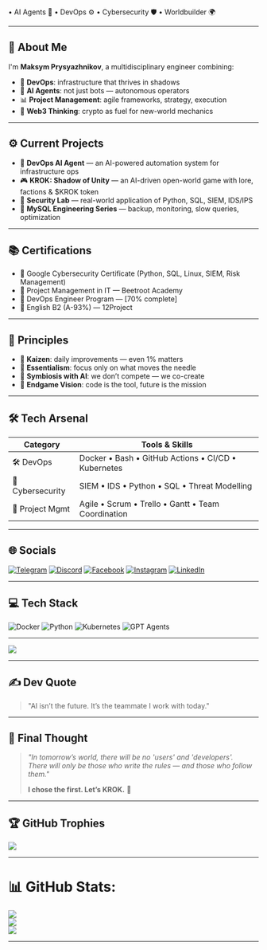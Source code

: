 
 • AI Agents 🤖 • DevOps ⚙️ • Cybersecurity 🛡️ • Worldbuilder 🌍

---

## 🧬 About Me

I'm **Maksym Prysyazhnikov**, a multidisciplinary engineer combining:

- 🔧 **DevOps**: infrastructure that thrives in shadows
- 🤖 **AI Agents**: not just bots — autonomous operators
- 📊 **Project Management**: agile frameworks, strategy, execution
- 🧱 **Web3 Thinking**: crypto as fuel for new-world mechanics

---

## ⚙️ Current Projects

- 🧠 **DevOps AI Agent** — an AI-powered automation system for infrastructure ops
- 🎮 **KROK: Shadow of Unity** — an AI-driven open-world game with lore, factions & $KROK token
- 🔐 **Security Lab** — real-world application of Python, SQL, SIEM, IDS/IPS
- 🧪 **MySQL Engineering Series** — backup, monitoring, slow queries, optimization

---

## 📚 Certifications

- 🏅 Google Cybersecurity Certificate (Python, SQL, Linux, SIEM, Risk Management)
- 🏅 Project Management in IT — Beetroot Academy
- 🧪 DevOps Engineer Program — [70% complete]
- 📘 English B2 (A-93%) — 12Project

---

## 🧠 Principles

- 🔁 **Kaizen**: daily improvements — even 1% matters  
- 🧭 **Essentialism**: focus only on what moves the needle  
- 🤝 **Symbiosis with AI**: we don’t compete — we co-create  
- 🎯 **Endgame Vision**: code is the tool, future is the mission

---

## 🛠️ Tech Arsenal

| Category           | Tools & Skills                                                |
|--------------------|---------------------------------------------------------------|
| 🛠️ DevOps          | Docker • Bash • GitHub Actions • CI/CD • Kubernetes           |
| 🔐 Cybersecurity   | SIEM • IDS • Python • SQL • Threat Modelling                  |
| 🎯 Project Mgmt    | Agile • Scrum • Trello • Gantt • Team Coordination            |


---

## 🌐 Socials

[![Telegram](https://img.shields.io/badge/Telegram-2CA5E0?style=for-the-badge&logo=telegram&logoColor=white)](https://t.me/maximua17)
[![Discord](https://img.shields.io/badge/Discord-%237289DA.svg?logo=discord&logoColor=white)](https://discord.gg/qivi23)
[![Facebook](https://img.shields.io/badge/Facebook-%231877F2.svg?logo=Facebook&logoColor=white)](https://facebook.com/maxisky2595)
[![Instagram](https://img.shields.io/badge/Instagram-%23E4405F.svg?logo=Instagram&logoColor=white)](https://instagram.com/123eror404)
[![LinkedIn](https://img.shields.io/badge/LinkedIn-%230077B5.svg?logo=linkedin&logoColor=white)](https://linkedin.com/in/maxim-prysyazhnikov-b46196163)

---

## 💻 Tech Stack

![Docker](https://img.shields.io/badge/Docker-blue?logo=docker&style=flat-square)
![Python](https://img.shields.io/badge/Python-3670A0?logo=python&style=flat-square)
![Kubernetes](https://img.shields.io/badge/Kubernetes-326ce5?logo=kubernetes&style=flat-square)
![GPT Agents](https://img.shields.io/badge/GPT_Agents-4B0082?logo=openai&logoColor=white&style=flat-square)


---

[![](https://visitcount.itsvg.in/api?id=maximprysyazhnikov&icon=0&color=0)](https://visitcount.itsvg.in)

---

## ✍️ Dev Quote

> "AI isn’t the future. It’s the teammate I work with today."

---

## 🧭 Final Thought

> _"In tomorrow’s world, there will be no 'users' and 'developers'.  
> There will only be those who write the rules — and those who follow them."_  
>  
> **I chose the first. Let’s KROK.** 💙

---

## 🏆 GitHub Trophies

![](https://github-profile-trophy.vercel.app/?username=maximprysyazhnikov&theme=radical&no-frame=false&no-bg=true&margin-w=4)

---




# 📊 GitHub Stats:
![](https://github-readme-stats.vercel.app/api?username=maximprysyazhnikov&theme=transparent&hide_border=false&include_all_commits=true&count_private=true)<br/>
![](https://nirzak-streak-stats.vercel.app/?user=maximprysyazhnikov&theme=transparent&hide_border=false)<br/>
![](https://github-readme-stats.vercel.app/api/top-langs/?username=maximprysyazhnikov&theme=transparent&hide_border=false&include_all_commits=true&count_private=true&layout=compact)


---


<!-- Proudly created with GPRM ( https://gprm.itsvg.in ) -->

